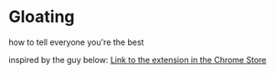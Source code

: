 Gloating
========

how to tell everyone you're the best

inspired by the guy below:
[Link to the extension in the Chrome Store](https://chrome.google.com/webstore/detail/same-picture-of-dave-coul/cgeabdckhppkgainjcafbhljmemhaaek) 
